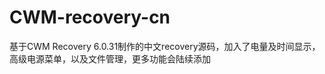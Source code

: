 CWM-recovery-cn
===============

基于CWM Recovery 6.0.31制作的中文recovery源码，加入了电量及时间显示，高级电源菜单，以及文件管理，更多功能会陆续添加